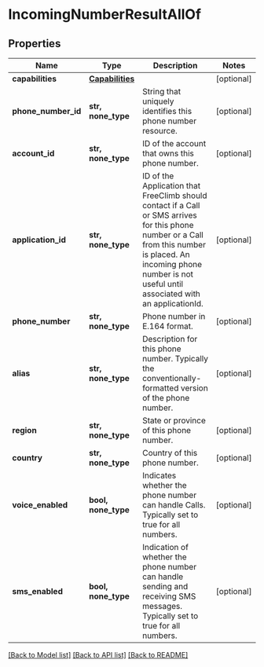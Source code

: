 # IncomingNumberResultAllOf

## Properties
Name | Type | Description | Notes
------------ | ------------- | ------------- | -------------
**capabilities** | [**Capabilities**](Capabilities.md) |  | [optional] 
**phone_number_id** | **str, none_type** | String that uniquely identifies this phone number resource. | [optional] 
**account_id** | **str, none_type** | ID of the account that owns this phone number. | [optional] 
**application_id** | **str, none_type** | ID of the Application that FreeClimb should contact if a Call or SMS arrives for this phone number or a Call from this number is placed. An incoming phone number is not useful until associated with an applicationId. | [optional] 
**phone_number** | **str, none_type** | Phone number in E.164 format. | [optional] 
**alias** | **str, none_type** | Description for this phone number. Typically the conventionally-formatted version of the phone number. | [optional] 
**region** | **str, none_type** | State or province of this phone number. | [optional] 
**country** | **str, none_type** | Country of this phone number. | [optional] 
**voice_enabled** | **bool, none_type** | Indicates whether the phone number can handle Calls. Typically set to true for all numbers. | [optional] 
**sms_enabled** | **bool, none_type** | Indication of whether the phone number can handle sending and receiving SMS messages. Typically set to true for all numbers. | [optional] 

[[Back to Model list]](../README.md#documentation-for-models) [[Back to API list]](../README.md#documentation-for-api-endpoints) [[Back to README]](../README.md)


